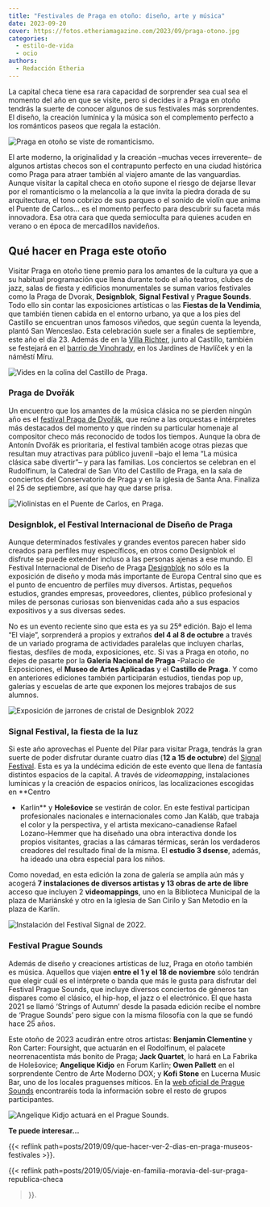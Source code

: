 ```yaml
---
title: "Festivales de Praga en otoño: diseño, arte y música"
date: 2023-09-20
cover: https://fotos.etheriamagazine.com/2023/09/praga-otono.jpg
categories: 
  - estilo-de-vida
  - ocio
authors: 
  - Redacción Etheria
---
```


La capital checa tiene esa rara capacidad de sorprender sea cual sea el momento del año 
en que se visite, pero si decides ir a Praga en otoño tendrás la suerte de conocer 
algunos de sus festivales más sorprendentes. El diseño, la creación lumínica y la música 
son el complemento perfecto a los románticos paseos que regala la estación. 

![Praga en otoño se viste de romanticismo.](https://fotos.etheriamagazine.com/2023/09/praga-otono.jpg "Praga en otoño se viste de romanticismo. © Etheria Magazine")

El arte moderno, la originalidad y la creación –muchas veces irreverente– de algunos 
artistas checos son el contrapunto perfecto en una ciudad histórica como Praga para 
atraer también al viajero amante de las vanguardias. Aunque visitar la capital checa en 
otoño supone el riesgo de dejarse llevar por el romanticismo o la melancolía a la que 
invita la piedra dorada de su arquitectura, el tono cobrizo de sus parques o el sonido 
de violín que anima el Puente de Carlos... es el momento perfecto para descubrir su 
faceta más innovadora. Esa otra cara que queda semioculta para quienes acuden en verano 
o en época de mercadillos navideños. 

## Qué hacer en Praga este otoño

Visitar Praga en otoño tiene premio para los amantes de la cultura ya que a su habitual 
programación que llena durante todo el año teatros, clubes de jazz, salas de fiesta y 
edificios monumentales se suman varios festivales como la Praga de Dvorak, 
**Designblok**, **Signal Festival** y **Prague Sounds**. Todo ello sin contar las 
exposiciones artísticas o las **Fiestas de la Vendimia**, que también tienen cabida en 
el entorno urbano, ya que a los pies del Castillo se encuentran unos famosos viñedos, 
que según cuenta la leyenda, plantó San Wenceslao. Esta celebración suele ser a finales 
de septiembre, este año el día 23. Además de en la [Villa 
Richter](https://www.villarichter.cz/en/), junto al Castillo, también se festejará en el 
[barrio de 
Vinohrady](https://www.visitczechia.com/es-ES/Things-to-Do/Events/2021/09/e-prague-grebovka-vintage), 
en los Jardines de Havlíček y en la náměstí Míru. 

![Vides en la colina del Castillo de Praga.](https://fotos.etheriamagazine.com/2023/09/vendimia-praga.jpg "Vides en la colina del Castillo de Praga. © Etheria Magazine")

### Praga de Dvořák

Un encuentro que los amantes de la música clásica no se pierden ningún año es el 
[festival Praga de Dvořák](https://www.dvorakovapraha.cz/en/), que reúne a las orquestas 
e intérpretes más destacados del momento y que rinden su particular homenaje al 
compositor checo más reconocido de todos los tiempos. Aunque la obra de Antonín Dvořák 
es prioritaria, el festival también acoge otras piezas que resultan muy atractivas para 
público juvenil –bajo el lema “La música clásica sabe divertir”– y para las familias. 
Los conciertos se celebran en el Rudolfinum, la Catedral de San Vito del Castillo de 
Praga, en la sala de conciertos del Conservatorio de Praga y en la iglesia de Santa Ana. 
Finaliza el 25 de septiembre, así que hay que darse prisa. 

![Violinistas en el Puente de Carlos, en Praga.](https://fotos.etheriamagazine.com/2023/09/violinistas-puente-praga.jpg "Violinistas en el Puente de Carlos, en Praga. © Etheria Magazine")

### Designblok, el Festival Internacional de Diseño de Praga

Aunque determinados festivales y grandes eventos parecen haber sido creados para 
perfiles muy específicos, en otros como Designblok el disfrute se puede extender incluso 
a las personas ajenas a ese mundo. El Festival Internacional de Diseño de Praga 
[Designblok](https://www.designblok.cz/) no sólo es la exposición de diseño y moda más 
importante de Europa Central sino que es el punto de encuentro de perfiles muy diversos. 
Artistas, pequeños estudios, grandes empresas, proveedores, clientes, público 
profesional y miles de personas curiosas son bienvenidas cada año a sus espacios 
expositivos y a sus diversas sedes. 

No es un evento reciente sino que esta es ya su 25ª edición. Bajo el lema “El viaje”, 
sorprenderá a propios y extraños **del 4 al 8 de octubre** a través de un variado 
programa de actividades paralelas que incluyen charlas, fiestas, desfiles de moda, 
exposiciones, etc. Si vas a Praga en otoño, no dejes de pasarte por la **Galería 
Nacional de Praga** -Palacio de Exposiciones, el **Museo de Artes Aplicadas** y el 
**Castillo de Praga**. Y como en anteriores ediciones también participarán estudios, 
tiendas pop up, galerías y escuelas de arte que exponen los mejores trabajos de sus 
alumnos. 

![Exposición de jarrones de cristal de Designblok 2022](https://fotos.etheriamagazine.com/2023/09/Designblok-2022-praga.jpg "Designblok 2022. © Tomáš Hercog")

### Signal Festival, la fiesta de la luz

Si este año aprovechas el Puente del Pilar para visitar Praga, tendrás la gran suerte de 
poder disfrutar durante cuatro días (**12 a 15 de octubre**) del [Signal 
Festival](https://www.signalfestival.com/). Esta es ya la undécima edición de este 
evento que llena de fantasía distintos espacios de la capital. A través de 
_videomapping_, instalaciones lumínicas y la creación de espacios oníricos, las 
localizaciones escogidas en **Centro 

- Karlín** y **Holešovice** se vestirán de color. En este festival participan 
profesionales nacionales e internacionales como Jan Kaláb, que trabaja el color y la 
perspectiva, y el artista mexicano-canadiense Rafael Lozano-Hemmer que ha diseñado una 
obra interactiva donde los propios visitantes, gracias a las cámaras térmicas, serán los 
verdaderos creadores del resultado final de la misma. El **estudio 3 dsense**, además, 
ha ideado una obra especial para los niños. 

Como novedad, en esta edición la zona de galería se amplía aún más y acogerá **7 
instalaciones de diversos artistas y 13 obras de arte de libre** acceso que incluyen 2 
**videomappings**, uno en la Biblioteca Municipal de la plaza de Mariánské y otro en la 
iglesia de San Cirilo y San Metodio en la plaza de Karlín. 

![Instalación del Festival Signal de 2022.](https://fotos.etheriamagazine.com/2023/09/Signal-2022-praga.jpg "Instalación del Festival Signal de 2022. © Tomas Slavik")

### Festival Prague Sounds

Además de diseño y creaciones artísticas de luz, Praga en otoño también es música. 
Aquellos que viajen **entre el 1 y el 18 de noviembre** sólo tendrán que elegir cuál es 
el intérprete o banda que más le gusta para disfrutar del Festival Prague Sounds, que 
incluye diversos conciertos de géneros tan dispares como el clásico, el hip-hop, el jazz 
o el electrónico. El que hasta 2021 se llamó ‘Strings of Autumn’ desde la pasada edición 
recibe el nombre de ‘Prague Sounds’ pero sigue con la misma filosofía con la que se 
fundó hace 25 años. 

Este otoño de 2023 acudirán entre otros artistas: **Benjamin Clementine** y Ron Carter: 
Foursight, que actuarán en el Rodolfinum, el palacete neorrenacentista más bonito de 
Praga; **Jack Quartet**, lo hará en La Fabrika de Holešovice; **Angelique Kidjo** en 
Forum Karlín; **Owen Pallett** en el sorprendente Centro de Arte Moderno DOX; y **Kofi 
Stone** en Lucerna Music Bar, uno de los locales praguenses míticos. En la [web oficial 
de Prague Sounds](https://www.praguesounds.cz/cs/uvod) encontraréis toda la información 
sobre el resto de grupos participantes. 

![Angelique Kidjo actuará en el Prague Sounds.](https://fotos.etheriamagazine.com/2023/09/Angelique-Kidjo-prague-sounds.jpg "Angelique Kidjo actuará en el Prague Sounds. © Youri Lanquette")

**Te puede interesar...** 

{{< reflink path=posts/2019/09/que-hacer-ver-2-dias-en-praga-museos-festivales >}}. 

{{< reflink path=posts/2019/05/viaje-en-familia-moravia-del-sur-praga-republica-checa 
>}}.
